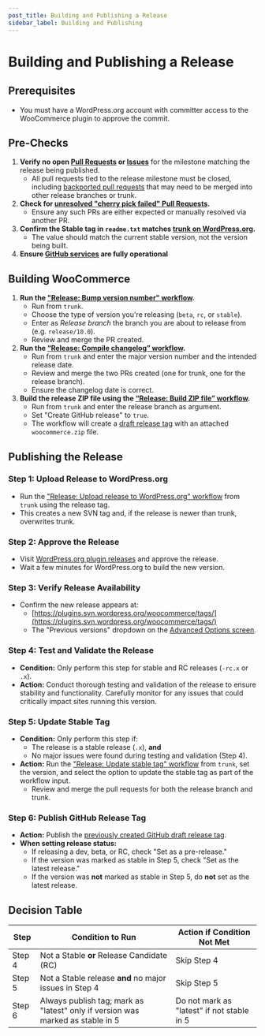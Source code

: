 ```yaml
---
post_title: Building and Publishing a Release
sidebar_label: Building and Publishing
---
```


# Building and Publishing a Release

## Prerequisites

- You must have a WordPress.org account with committer access to the WooCommerce plugin to approve the commit.

## Pre-Checks

1. **Verify no open [Pull Requests](https://github.com/woocommerce/woocommerce/pulls?q=is%3Aopen+is%3Apr) or [Issues](https://github.com/woocommerce/woocommerce/issues)** for the milestone matching the release being published.
   - All pull requests tied to the release milestone must be closed, including [backported pull requests](/docs/contribution/releases/backporting) that may need to be merged into other release branches or trunk.
2. **Check for [unresolved "cherry pick failed" Pull Requests](https://github.com/woocommerce/woocommerce/pulls?q=is:pr+label:%22cherry+pick+failed%22).**
   - Ensure any such PRs are either expected or manually resolved via another PR.
3. **Confirm the Stable tag in `readme.txt` matches [trunk on WordPress.org](https://plugins.trac.wordpress.org/browser/woocommerce/trunk/readme.txt#L7).**
   - The value should match the current stable version, not the version being built.
4. **Ensure [GitHub services](https://www.githubstatus.com/) are fully operational**

## Building WooCommerce

1. **Run the ["Release: Bump version number" workflow](https://github.com/woocommerce/woocommerce/actions/workflows/release-bump-version.yml).**
   - Run from `trunk`.
   - Choose the type of version you're releasing (`beta`, `rc`, or `stable`).
   - Enter as _Release branch_ the branch you are about to release from (e.g. `release/10.0`).
   - Review and merge the PR created.
2. **Run the [“Release: Compile changelog” workflow](https://github.com/woocommerce/woocommerce/actions/workflows/release-compile-changelog.yml).**
   - Run from `trunk` and enter the major version number and the intended release date.
   - Review and merge the two PRs created (one for trunk, one for the release branch).
   - Ensure the changelog date is correct.
3. **Build the release ZIP file using the [“Release: Build ZIP file” workflow](https://github.com/woocommerce/woocommerce/actions/workflows/release-build-zip-file.yml).**
   - Run from `trunk` and enter the release branch as argument.
   - Set "Create GitHub release" to `true`.
   - The workflow will create a [draft release tag](https://github.com/woocommerce/woocommerce/releases) with an attached `woocommerce.zip` file.

## Publishing the Release

### Step 1: Upload Release to WordPress.org

- Run the ["Release: Upload release to WordPress.org" workflow](https://github.com/woocommerce/woocommerce/actions/workflows/release-upload-to-wporg.yml) from `trunk` using the release tag.
- This creates a new SVN tag and, if the release is newer than trunk, overwrites trunk.

### Step 2: Approve the Release

- Visit [WordPress.org plugin releases](https://wordpress.org/plugins/developers/releases/) and approve the release.
- Wait a few minutes for WordPress.org to build the new version.

### Step 3: Verify Release Availability

- Confirm the new release appears at:
    - [https://plugins.svn.wordpress.org/woocommerce/tags/](https://plugins.svn.wordpress.org/woocommerce/tags/)
    - The "Previous versions" dropdown on the [Advanced Options screen](https://wordpress.org/plugins/woocommerce/advanced/).

### Step 4: Test and Validate the Release

- **Condition:** Only perform this step for stable and RC releases (`-rc.x` or `.x`).
- **Action:** Conduct thorough testing and validation of the release to ensure stability and functionality. Carefully monitor for any issues that could critically impact sites running this version.

### Step 5: Update Stable Tag

- **Condition:** Only perform this step if:
    - The release is a stable release (`.x`), **and**
    - No major issues were found during testing and validation (Step 4).
- **Action:** Run the ["Release: Update stable tag" workflow](https://github.com/woocommerce/woocommerce/actions/workflows/release-update-stable-tag.yml) from `trunk`, set the version, and select the option to update the stable tag as part of the workflow input.
    - Review and merge the pull requests for both the release branch and trunk.

### Step 6: Publish GitHub Release Tag

- **Action:** Publish the [previously created GitHub draft release tag](https://github.com/woocommerce/woocommerce/releases).
- **When setting release status:**
    - If releasing a dev, beta, or RC, check "Set as a pre-release."
    - If the version was marked as stable in Step 5, check "Set as the latest release."
    - If the version was **not** marked as stable in Step 5, do **not** set as the latest release.

## Decision Table

| Step   | Condition to Run                                                               | Action if Condition Not Met         |
|--------|--------------------------------------------------------------------------------|-------------------------------------|
| Step 4 | Not a Stable **or** Release Candidate (RC)                                     | Skip Step 4                        |
| Step 5 | Not a Stable release **and** no major issues in Step 4                         | Skip Step 5                        |
| Step 6 | Always publish tag; mark as "latest" only if version was marked as stable in 5 | Do not mark as "latest" if not stable in 5 |
